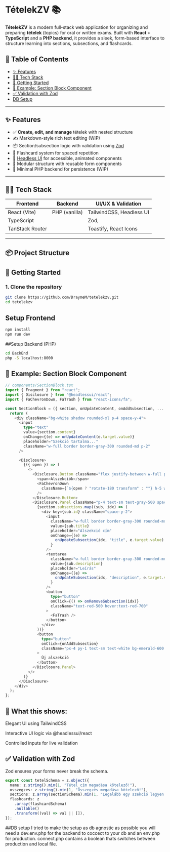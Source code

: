 # TételekZV 📚

**TételekZV** is a modern full-stack web application for organizing and preparing **tételek** (topics) for oral or written exams. Built with **React + TypeScript** and a **PHP backend**, it provides a sleek, form-based interface to structure learning into sections, subsections, and flashcards.
## 📖 Table of Contents

- [✨ Features](#-features)  
- [🧑‍💻 Tech Stack](#-tech-stack)  
- [🚀 Getting Started](#-getting-started)  
- [🧪 Example: Section Block Component](#-example-section-block-component)  
- [✅ Validation with Zod](#-validation-with-zod)  
- [DB Setup](#db-setup)  
---

## ✨ Features 

- ✅ **Create, edit, and manage** tételek with nested structure
- ✍️ Markdown-style rich text editing (WIP)
- 📦 Section/subsection logic with validation using [Zod](https://zod.dev)
- 🧠 Flashcard system for spaced repetition
- 💅 [Headless UI](https://headlessui.com/) for accessible, animated components
- 🔄 Modular structure with reusable form components
- 🚀 Minimal PHP backend for persistence (WIP)

---

## 🧑‍💻 Tech Stack

| Frontend      | Backend       | UI/UX & Validation               |
|---------------|---------------|----------------------------------|
| React (Vite)  | PHP (vanilla) | TailwindCSS, Headless UI         |
| TypeScript    |               | Zod,                             |
| TanStack Router|              | Toastify, React Icons            |

---

## 📦 Project Structure



## 🚀 Getting Started

### 1. Clone the repository

```bash
git clone https://github.com/DraymeM/tetelekzv.git
cd tetelekzv
```

## Setup Frontend
```bash
npm install
npm run dev
```

##Setup Backend (PHP)
```bash
cd BackEnd
php -S localhost:8000
```

## 🧪 Example: Section Block Component
```typescript
// components/SectionBlock.tsx
import { Fragment } from "react";
import { Disclosure } from "@headlessui/react";
import { FaChevronDown, FaTrash } from "react-icons/fa";

const SectionBlock = ({ section, onUpdateContent, onAddSubsection, ... }) => {
  return (
    <div className="bg-white shadow rounded-xl p-4 space-y-4">
      <input
        type="text"
        value={section.content}
        onChange={(e) => onUpdateContent(e.target.value)}
        placeholder="Szekció tartalma..."
        className="w-full border border-gray-300 rounded-md p-2"
      />

      <Disclosure>
        {({ open }) => (
          <>
            <Disclosure.Button className="flex justify-between w-full px-4 py-2 text-sm font-medium text-left text-emerald-900 bg-emerald-100 rounded-lg hover:bg-emerald-200">
              <span>Alszekciók</span>
              <FaChevronDown
                className={`${open ? "rotate-180 transform" : ""} h-5 w-5`}
              />
            </Disclosure.Button>
            <Disclosure.Panel className="p-4 text-sm text-gray-500 space-y-3">
              {section.subsections.map((sub, idx) => (
                <div key={sub.id} className="space-y-2">
                  <input
                    className="w-full border border-gray-300 rounded-md p-2"
                    value={sub.title}
                    placeholder="Alszekció cím"
                    onChange={(e) =>
                      onUpdateSubsection(idx, "title", e.target.value)
                    }
                  />
                  <textarea
                    className="w-full border border-gray-300 rounded-md p-2"
                    value={sub.description}
                    placeholder="Leírás"
                    onChange={(e) =>
                      onUpdateSubsection(idx, "description", e.target.value)
                    }
                  />
                  <button
                    type="button"
                    onClick={() => onRemoveSubsection(idx)}
                    className="text-red-500 hover:text-red-700"
                  >
                    <FaTrash />
                  </button>
                </div>
              ))}
              <button
                type="button"
                onClick={onAddSubsection}
                className="px-4 py-1 text-sm text-white bg-emerald-600 rounded hover:bg-emerald-700"
              >
                Új alszekció
              </button>
            </Disclosure.Panel>
          </>
        )}
      </Disclosure>
    </div>
  );
};
```

## 🧠 What this shows:
  Elegant UI using TailwindCSS

  Interactive UI logic via @headlessui/react

  Controlled inputs for live validation

## ✅ Validation with Zod
Zod ensures your forms never break the schema.
```typescript
export const tetelSchema = z.object({
  name: z.string().min(1, "Tétel cím megadása kötelező!"),
  osszegzes: z.string().min(1, "Összegzés megadása kötelező!"),
  sections: z.array(sectionSchema).min(1, "Legalább egy szekció legyen!"),
  flashcards: z
    .array(flashcardSchema)
    .nullable()
    .transform((val) => val || []),
});
```

##DB setup
I tried to make the setup as db agnostic as possible
you will need a dev.env.php for the backend to coccect to your db and an env.php for production.
connect.php contains a boolean thats switches between production and local file.
